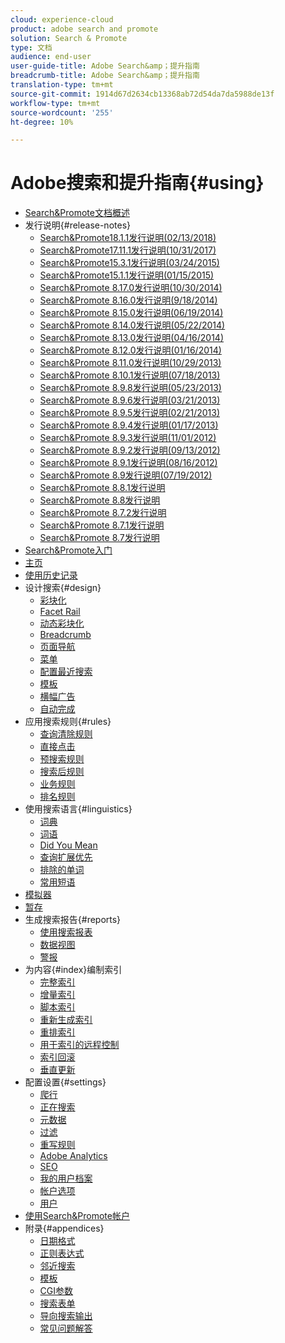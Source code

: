 ```yaml
---
cloud: experience-cloud
product: adobe search and promote
solution: Search & Promote
type: 文档
audience: end-user
user-guide-title: Adobe Search&amp；提升指南
breadcrumb-title: Adobe Search&amp；提升指南
translation-type: tm+mt
source-git-commit: 1914d67d2634cb13368ab72d54da7da5988de13f
workflow-type: tm+mt
source-wordcount: '255'
ht-degree: 10%

---
```



# Adobe搜索和提升指南{#using}

<!-- + Attention {#attention}
  + [Adobe Search&amp;Promote End-of-Service Announcement](sp-eol.md) -->
+ [Search&amp;Promote文档概述](sp-home.md)
+ 发行说明{#release-notes}
   + [Search&amp;Promote18.1.1发行说明(02/13/2018)](c-searchpromote-release-notes/c-rn-02-13-18-version-1811.md)
   + [Search&amp;Promote17.11.1发行说明(10/31/2017)](c-searchpromote-release-notes/c-rn-10-31-17-version-1711.md)
   + [Search&amp;Promote15.3.1发行说明(03/24/2015)](c-searchpromote-release-notes/c-rn-03-19-15-version-153.md)
   + [Search&amp;Promote15.1.1发行说明(01/15/2015)](c-searchpromote-release-notes/c-rn-01-15-15-version-151.md)
   + [Search&amp;Promote 8.17.0发行说明(10/30/2014)](c-searchpromote-release-notes/c-rn-10-30-14-version-817.md)
   + [Search&amp;Promote 8.16.0发行说明(9/18/2014)](c-searchpromote-release-notes/c-rn-09-18-14-version-816.md)
   + [Search&amp;Promote 8.15.0发行说明(06/19/2014)](c-searchpromote-release-notes/c-rn-06-19-14-version-815.md)
   + [Search&amp;Promote 8.14.0发行说明(05/22/2014)](c-searchpromote-release-notes/c-rn-05-22-14-version-814.md)
   + [Search&amp;Promote 8.13.0发行说明(04/16/2014)](c-searchpromote-release-notes/c-rn-04-16-14-version-813.md)
   + [Search&amp;Promote 8.12.0发行说明(01/16/2014)](c-searchpromote-release-notes/c-rn-01-16-14-version-812.md)
   + [Search&amp;Promote 8.11.0发行说明(10/29/2013)](c-searchpromote-release-notes/c-rn-10-17-13-version-811.md)
   + [Search&amp;Promote 8.10.1发行说明(07/18/2013)](c-searchpromote-release-notes/c-rn-07-18-13-version-810.md)
   + [Search&amp;Promote 8.9.8发行说明(05/23/2013)](c-searchpromote-release-notes/c-rn-05-23-13-version-898.md)
   + [Search&amp;Promote 8.9.6发行说明(03/21/2013)](c-searchpromote-release-notes/c-rn-03-21-13-version-896.md)
   + [Search&amp;Promote 8.9.5发行说明(02/21/2013)](c-searchpromote-release-notes/c-rn-02-21-13-version-895.md)
   + [Search&amp;Promote 8.9.4发行说明(01/17/2013)](c-searchpromote-release-notes/c-rn-01-17-13-version-894.md)
   + [Search&amp;Promote 8.9.3发行说明(11/01/2012)](c-searchpromote-release-notes/c-rn-11-01-12-version-893.md)
   + [Search&amp;Promote 8.9.2发行说明(09/13/2012)](c-searchpromote-release-notes/c-rn-09-13-12-version-892.md)
   + [Search&amp;Promote 8.9.1发行说明(08/16/2012)](c-searchpromote-release-notes/c-rn-08-16-12-version-891.md)
   + [Search&amp;Promote 8.9发行说明(07/19/2012)](c-searchpromote-release-notes/c-rn-07-19-12-version-89.md)
   + [Search&amp;Promote 8.8.1发行说明](c-searchpromote-release-notes/c-rn-05-31-12-version-881.md)
   + [Search&amp;Promote 8.8发行说明](c-searchpromote-release-notes/c-rn-04-26-12-version-88.md)
   + [Search&amp;Promote 8.7.2发行说明](c-searchpromote-release-notes/c-maintenance-release-03-29-12-version-872.md)
   + [Search&amp;Promote 8.7.1发行说明](c-searchpromote-release-notes/c-maintenance-release-02-23-12-version-871.md)
   + [Search&amp;Promote 8.7发行说明](c-searchpromote-release-notes/c-maintenance-release-01-19-12-version-870.md)
+ [Search&amp;Promote入门](c-getting-started.md)
+ [主页](c-about-home.md)
+ [使用历史记录](t-using-the-history-option.md)
+ 设计搜索{#design}
   + [彩块化](c-about-design-menu/c-about-facets.md)
   + [Facet Rail](c-about-design-menu/c-about-facet-rails.md)
   + [动态彩块化](c-about-design-menu/c-about-dynamic-facets.md)
   + [Breadcrumb](c-about-design-menu/c-about-breadcrumbs.md)
   + [页面导航](c-about-design-menu/c-about-page-navigation.md)
   + [菜单](c-about-design-menu/c-about-menus.md)
   + [配置最近搜索](c-about-design-menu/t-configuring-recent-searches.md)
   + [模板](c-about-design-menu/c-about-templates.md)
   + [横幅广告](c-about-design-menu/c-about-banners.md)
   + [自动完成](c-about-auto-complete.md)
+ 应用搜索规则{#rules}
   + [查询清除规则](c-about-rules-menu/c-about-query-cleaning-rules.md)
   + [直接点击](c-about-rules-menu/c-about-direct-hits.md)
   + [预搜索规则](c-about-rules-menu/c-about-pre-search-rules.md)
   + [搜索后规则](c-about-rules-menu/c-about-post-search-rules.md)
   + [业务规则](c-about-rules-menu/c-about-business-rules.md)
   + [排名规则](c-about-rules-menu/c-about-ranking-rules.md)
+ 使用搜索语言{#linguistics}
   + [词典](c-about-linguistics-menu/c-about-dictionaries.md)
   + [词语](c-about-linguistics-menu/c-about-words-and-language.md)
   + [Did You Mean](c-about-linguistics-menu/c-about-did-you-mean.md)
   + [查询扩展优先](c-about-linguistics-menu/c-about-query-expansion-overrides.md)
   + [排除的单词](c-about-linguistics-menu/c-about-excluded-words.md)
   + [常用短语](c-about-linguistics-menu/c-about-common-phrases.md)
+ [模拟器](c-about-simulator.md)
+ [暂存](c-about-staging.md)
+ 生成搜索报告{#reports}
   + [使用搜索报表](c-about-reports-menu/c-about-reports-menu.md)
   + [数据视图](c-about-reports-menu/c-about-data-views.md)
   + [警报](c-about-reports-menu/c-about-alerts.md)
+ 为内容{#index}编制索引
   + [完整索引](c-about-index-menu/c-about-full-index.md)
   + [增量索引](c-about-index-menu/c-about-incremental-index.md)
   + [脚本索引](c-about-index-menu/c-about-scripted-index.md)
   + [重新生成索引](c-about-index-menu/c-about-regenerate-index.md)
   + [重排索引](c-about-index-menu/c-about-re-rank-index.md)
   + [用于索引的远程控制](c-about-index-menu/c-about-remote-control-for-indexing.md)
   + [索引回滚](c-about-index-menu/c-about-rollback-for-indexes.md)
   + [垂直更新](c-about-index-menu/c-about-vertical-updates.md)
+ 配置设置{#settings}
   + [爬行](c-about-settings-menu/c-about-crawling-menu.md)
   + [正在搜索](c-about-settings-menu/c-about-searching-menu.md)
   + [元数据](c-about-settings-menu/c-about-metadata-menu.md)
   + [过滤](c-about-settings-menu/c-about-filtering-menu.md)
   + [重写规则](c-about-settings-menu/c-about-rewrite-rules-menu.md)
   + [Adobe Analytics](c-about-settings-menu/c-about-adobe-analytics-menu.md)
   + [SEO](c-about-settings-menu/c-about-seo.md)
   + [我的用户档案](c-about-settings-menu/c-about-my-profile-menu.md)
   + [帐户选项](c-about-settings-menu/c-about-account-options-menu.md)
   + [用户](c-about-settings-menu/c-about-users-menu.md)
+ [使用Search&amp;Promote帐户](c-about-accounts-menu.md)
+ 附录{#appendices}
   + [日期格式](c-appendices/r-date-formats.md)
   + [正则表达式](c-appendices/r-regular-expressions.md)
   + [邻近搜索](c-appendices/r-about-proximity-search.md)
   + [模板](c-appendices/c-templates.md)
   + [CGI参数](c-appendices/c-cgiparameters.md)
   + [搜索表单](c-appendices/c-searchforms.md)
   + [导向搜索输出](c-appendices/c-guidedsearchoutput.md)
   + [常见问题解答](c-appendices/c-faq.md)
